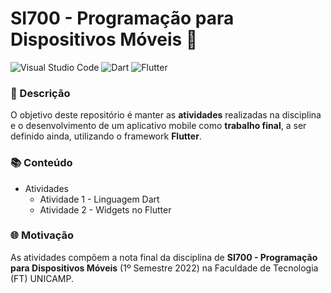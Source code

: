 # SI700 - Programação para Dispositivos Móveis 📱

![Visual Studio Code](https://img.shields.io/badge/Visual_Studio_Code-0078D4?style=for-the-badge&logo=visual%20studio%20code&logoColor=white) ![Dart](https://img.shields.io/badge/Dart-0175C2?style=for-the-badge&logo=dart&logoColor=white) ![Flutter](https://img.shields.io/badge/Flutter-02569B?style=for-the-badge&logo=flutter&logoColor=white) 

### 📃 Descrição

O objetivo deste repositório é manter as **atividades** realizadas na disciplina e o desenvolvimento de um aplicativo mobile como **trabalho final**, a ser definido ainda, utilizando o framework **Flutter**.

### 📚 Conteúdo

- Atividades
  - Atividade 1 - Linguagem Dart
  - Atividade 2 - Widgets no Flutter


### 🌐 Motivação

As atividades compõem a nota final da disciplina de **SI700 - Programação para Dispositivos Móveis** (1º Semestre 2022) na Faculdade de Tecnologia (FT) UNICAMP.

